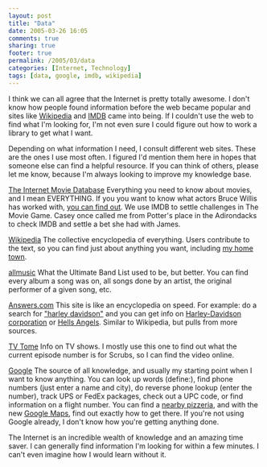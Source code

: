 ```yaml
---
layout: post
title: "Data"
date: 2005-03-26 16:05
comments: true
sharing: true
footer: true
permalink: /2005/03/data
categories: [Internet, Technology]
tags: [data, google, imdb, wikipedia]
---
```

I think we can all agree that the Internet is pretty totally awesome.  I don't know how people found information before the web became popular and sites like <a href="http://en.wikipedia.org/">Wikipedia</a> and <a href="http://www.imdb.com/">IMDB</a> came into being.  If I couldn't use the web to find what I'm looking for, I'm not even sure I could figure out how to work a library to get what I want.

Depending on what information I need, I consult different web sites.  These are the ones I use most often.  I figured I'd mention them here in hopes that someone else can find a helpful resource.  If you can think of others, please let me know, because I'm always looking to improve my knowledge base.

<a href="http://www.imdb.com/">The Internet Movie Database</a>
Everything you need to know about movies, and I mean EVERYTHING.  If you you want to know what actors Bruce Willis has worked with, <a href="http://www.imdb.com/WorkedWith?name=Willis%2C+Bruce+%28I%29&as=a&with=a">you can find out</a>.  We use IMDB to settle challenges in The Movie Game.  Casey once called me from Potter's place in the Adirondacks to check IMDB and settle a bet she had with James.

<a href="http://en.wikipedia.org/">Wikipedia</a>
The collective encyclopedia of everything.  Users contribute to the text, so you can find just about anything you want, including <a href="http://en.wikipedia.org/wiki/Elma,_New_York">my home town</a>.

<a href="http://www.allmusic.com/">allmusic</a>
What the Ultimate Band List used to be, but better.  You can find every album a song was on, all songs done by an artist, the original performer of a given song, etc.

<a href="http://www.answers.com/">Answers.com</a>
This site is like an encyclopedia on speed.  For example: do a search for <a href="http://www.answers.com/harley%20davidson">"harley davidson"</a> and you can get info on <a href="http://www.answers.com/main/ntquery;jsessionid=3j6kop662n3dr?tname=harley-davidson&sbid=lc03a&method=6">Harley-Davidson corporation</a> or <a href="http://www.answers.com/topic/hells-angels">Hells Angels</a>.  Similar to Wikipedia, but pulls from more sources.

<a href="http://www.tvtome.com/">TV Tome</a>
Info on TV shows.  I mostly use this one to find out what the current episode number is for Scrubs, so I can find the video online.

<a href="http://www.google.com/">Google</a>
The source of all knowledge, and usually my starting point when I want to know anything.  You can look up words (define:), find phone numbers (just enter a name and city), do reverse phone lookup (enter the number), track UPS or FedEx packages, check out a UPC code, or find information on a flight number.  You can find a <a href="http://local.google.com/local?num=30&hl=en&lr=&safe=off&q=pizza&near=rochester+ny&btnG=Search&sc=1&rl=1">nearby pizzeria</a>, and with the new <a href="http://maps.google.com/">Google Maps</a>, find out exactly how to get there.  If you're not using Google already, I don't know how you're getting anything done.

The Internet is an incredible wealth of knowledge and an amazing time saver.  I can generally find information I'm looking for within a few minutes.  I can't even imagine how I would learn without it.
